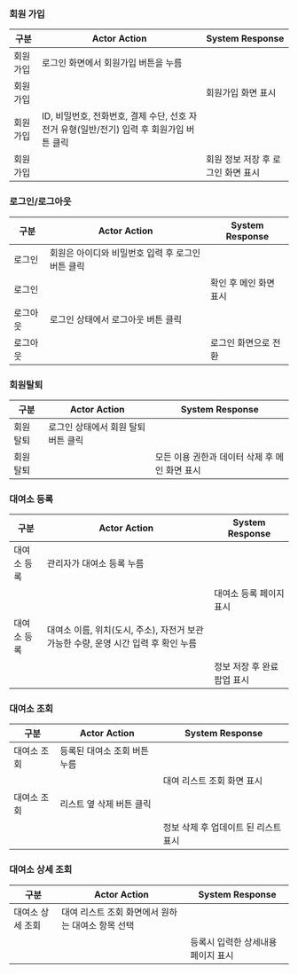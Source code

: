 ### 회원 가입
| 구분    | Actor Action                                            | System Response      |
| ----- | ------------------------------------------------------- | -------------------- |
| 회원 가입 | 로그인 화면에서 회원가입 버튼을 누름                                    |                      |
| 회원 가입 |                                                         | 회원가입 화면 표시           |
| 회원 가입 | ID, 비밀번호, 전화번호, 결제 수단, 선호 자전거 유형(일반/전기) 입력 후 회원가입 버튼 클릭 |                      |
| 회원 가입 |                                                         | 회원 정보 저장 후 로그인 화면 표시 |


### 로그인/로그아웃
| 구분   | Actor Action                 | System Response |
| ---- | ---------------------------- | --------------- |
| 로그인  | 회원은 아이디와 비밀번호 입력 후 로그인 버튼 클릭 |                 |
| 로그인  |                              | 확인 후 메인 화면 표시   |
| 로그아웃 | 로그인 상태에서 로그아웃 버튼 클릭          |                 |
| 로그아웃 |                              | 로그인 화면으로 전환     |

### 회원탈퇴
| 구분    | Actor Action         | System Response             |
| ----- | -------------------- | --------------------------- |
| 회원 탈퇴 | 로그인 상태에서 회원 탈퇴 버튼 클릭 |                             |
| 회원 탈퇴 |                      | 모든 이용 권한과 데이터 삭제 후 메인 화면 표시 |


### 대여소 등록
| 구분     | Actor Action                                        | System Response  |
| ------ | --------------------------------------------------- | ---------------- |
| 대여소 등록 | 관리자가 대여소 등록 누름                                      |                  |
|        |                                                     | 대여소 등록 페이지 표시    |
| 대여소 등록 | 대여소 이름, 위치(도시, 주소), 자전거 보관 가능한 수량, 운영 시간 입력 후 확인 누름 |                  |
|        |                                                     | 정보 저장 후 완료 팝업 표시 |



### 대여소 조회
| 구분     | Actor Action     | System Response       |
| ------ | ---------------- | --------------------- |
| 대여소 조회 | 등록된 대여소 조회 버튼 누름 |                       |
|        |                  | 대여 리스트 조회 화면 표시       |
| 대여소 조회 | 리스트 옆 삭제 버튼 클릭   |                       |
|        |                  | 정보 삭제 후 업데이트 된 리스트 표시 |


### 대여소 상세 조회
| 구분        | Actor Action                 | System Response     |
| --------- | ---------------------------- | ------------------- |
| 대여소 상세 조회 | 대여 리스트 조회 화면에서 원하는 대여소 항목 선택 |                     |
|           |                              | 등록시 입력한 상세내용 페이지 표시 |
